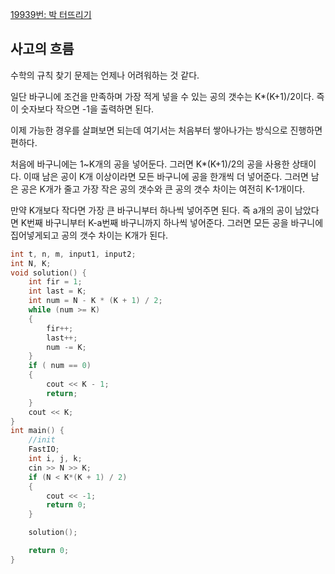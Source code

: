 [19939번: 박 터뜨리기](https://www.acmicpc.net/problem/19939)

## 사고의 흐름

수학의 규칙 찾기 문제는 언제나 어려워하는 것 같다.

일단 바구니에 조건을 만족하며 가장 적게 넣을 수 있는 공의 갯수는 K*(K+1)/2이다. 즉 이 숫자보다 작으면 -1을 출력하면 된다.

이제 가능한 경우를 살펴보면 되는데 여기서는 처음부터 쌓아나가는 방식으로 진행하면 편하다.

처음에 바구니에는 1~K개의 공을 넣어둔다. 그러면 K*(K+1)/2의 공을 사용한 상태이다. 이때 남은 공이 K개 이상이라면 모든 바구니에 공을 한개씩 더 넣어준다. 그러면 남은 공은 K개가 줄고 가장 작은 공의 갯수와 큰 공의 갯수 차이는 여전히 K-1개이다. 

만약 K개보다 작다면 가장 큰 바구니부터 하나씩 넣어주면 된다. 즉 a개의 공이 남았다면 K번째 바구니부터 K-a번째 바구니까지 하나씩 넣어준다. 그러면 모든 공을 바구니에 집어넣게되고 공의 갯수 차이는 K개가 된다.

```cpp
int t, n, m, input1, input2;
int N, K;
void solution() {
	int fir = 1;
	int last = K;
	int num = N - K * (K + 1) / 2;
	while (num >= K)
	{
		fir++;
		last++;
		num -= K;
	}
	if ( num == 0)
	{
		cout << K - 1;
		return;
	}
	cout << K;
}
int main() {
	//init
	FastIO;
	int i, j, k;
	cin >> N >> K;
	if (N < K*(K + 1) / 2)
	{
		cout << -1;
		return 0;
	}

	solution();

	return 0;
}
```
